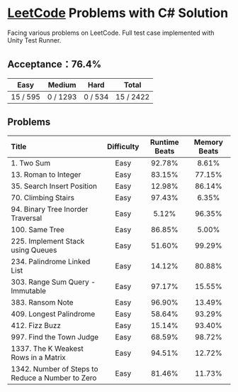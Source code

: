 # [LeetCode](https://leetcode.com) Problems with C# Solution
Facing various problems on LeetCode. Full test case implemented with Unity Test Runner.

## Acceptance：76.4%
|Easy|Medium|Hard|Total|
|:--:|:--:|:--:|:--:|
|15 / 595|0 / 1293|0 / 534|15 / 2422|

## Problems
|Title|Difficulty|Runtime Beats|Memory Beats|
|:-|:-: | :-: | :-: |
|1. Two Sum|Easy|92.78%|8.61%|
|13. Roman to Integer|Easy|83.15%|77.15%|
|35. Search Insert Position|Easy|12.98%|86.14%|
|70. Climbing Stairs|Easy|97.43%|6.35%|
|94. Binary Tree Inorder Traversal|Easy|5.12%|96.35%|
|100. Same Tree|Easy|86.85%|5.00%|
|225. Implement Stack using Queues|Easy|51.60%|99.29%|
|234. Palindrome Linked List|Easy|14.12%|80.88%|
|303. Range Sum Query - Immutable|Easy|97.17%|15.55%|
|383. Ransom Note|Easy|96.90%|13.49%|
|409. Longest Palindrome|Easy|58.64%|93.29%|
|412. Fizz Buzz|Easy|15.14%|93.40%|
|997. Find the Town Judge|Easy|68.59%|98.72%|
|1337. The K Weakest Rows in a Matrix|Easy|94.51%|12.72%|
|1342. Number of Steps to Reduce a Number to Zero|Easy|81.46%|11.73%|
